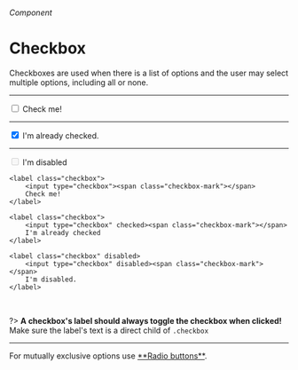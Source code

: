 <h6 class="subtitle is-5 has-text-grey has-text-weight-semibold">Component</h6><h1 class="title is-1 has-text-weight-bold">Checkbox</h1>
<p class="subtitle is-5">
    <span class="has-text-weight-semibold">Checkboxes</span> are used when there is a list of options and the user may select multiple options, including all or none.
</p>

<hr class="is-large is-visible">

<div class="box is-well is-marginless is-large">
    <label class="checkbox">
        <input type="checkbox"><span class="checkbox-mark"></span>
        Check me!
    </label>
    <hr class="is-smaller">
    <label class="checkbox">
        <input type="checkbox" checked><span class="checkbox-mark"></span>
        I'm already checked.
    </label>
    <hr class="is-smaller">
    <label class="checkbox" disabled>
        <input type="checkbox" disabled><span class="checkbox-mark"></span>
        I'm disabled
    </label>
</div>

    <label class="checkbox">
        <input type="checkbox"><span class="checkbox-mark"></span>
        Check me!
    </label>

    <label class="checkbox">
        <input type="checkbox" checked><span class="checkbox-mark"></span>
        I'm already checked
    </label>

    <label class="checkbox" disabled>
        <input type="checkbox" disabled><span class="checkbox-mark"></span>
        I'm disabled.
    </label>

<br>

?> **A checkbox's label should always toggle the checkbox when clicked!**<br>Make sure the label's text is a direct child of `.checkbox`

<hr>

<div class="box is-bordered">
    For mutually exclusive options use <a href="#/radio">**Radio buttons**</a>.
</div>